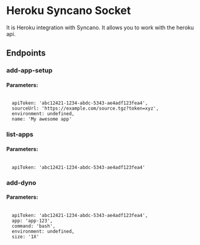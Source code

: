 # Heroku Syncano Socket

It is Heroku integration with Syncano. It allows you to work with the heroku api.

## Endpoints

### add-app-setup

#### Parameters:
```

  apiToken: 'abc12421-1234-abdc-5343-ae4adf123fea4',
  sourceUrl: 'https://example.com/source.tgz?token=xyz',
  environment: undefined,
  name: 'My awesome app'
```


### list-apps

#### Parameters:
```

  apiToken: 'abc12421-1234-abdc-5343-ae4adf123fea4'
```


### add-dyno

#### Parameters:
```

  apiToken: 'abc12421-1234-abdc-5343-ae4adf123fea4',
  app: 'app-123',
  command: 'bash',
  environment: undefined,
  size: '1X'
```

